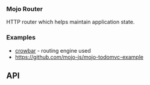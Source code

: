 ### Mojo Router

HTTP router which helps maintain application state.

### Examples

- [crowbar](https://github.com/mojo-js/crowbar.js) - routing engine used
- https://github.com/mojo-js/mojo-todomvc-example

## API
